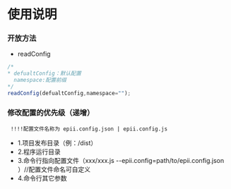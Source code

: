 # 使用说明

### 开放方法
 - readConfig 
 ```js
 /*
 * defualtConfig：默认配置
   namespace:配置前缀
 */
 readConfig(defualtConfig,namespace="");
 ```

### 修改配置的优先级（递增）  
   ` !!!!配置文件名称为 epii.config.json | epii.config.js`
 - 1.项目发布目录（例：/dist）
 - 2.程序运行目录
 - 3.命令行指向配置文件（xxx/xxx.js --epii.config=path/to/epii.config.json ）//配置文件命名可自定义
 - 4.命令行其它参数